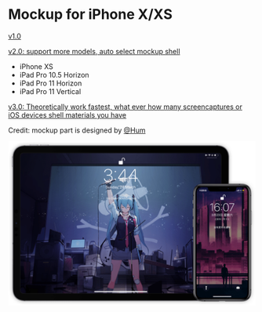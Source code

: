 # Mockup for iPhone X/XS

[v1.0](https://www.icloud.com/shortcuts/7d4ca87f51d3454da32ea1d2d3455b00)

[v2.0: support more models, auto select mockup shell](https://www.icloud.com/shortcuts/8d9acd371cd348c7af0f2231c0ec0f9a)

- iPhone XS
- iPad Pro 10.5 Horizon
- iPad Pro 11 Horizon
- iPad Pro 11 Vertical

[v3.0: Theoretically work fastest, what ever how many screencaptures or iOS devices shell materials you have](https://www.icloud.com/shortcuts/07d475af6fc044d2a8d52b8ea6213378)

Credit: mockup part is designed by  [@Hum](https://sspai.com/user/681230/updates)

![title](img.PNG)